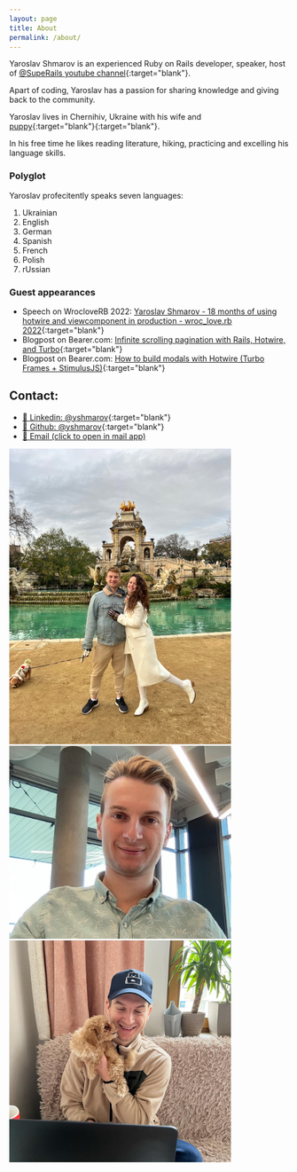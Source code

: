 ```yaml
---
layout: page
title: About
permalink: /about/
---
```


Yaroslav Shmarov is an experienced Ruby on Rails developer, speaker, host of [@SupeRails youtube channel](https://www.youtube.com/@SupeRails){:target="blank"}.

Apart of coding, Yaroslav has a passion for sharing knowledge and giving back to the community.

Yaroslav lives in Chernihiv, Ukraine with his wife and [puppy](https://www.instagram.com/maltipoo_land/){:target="blank"}{:target="blank"}.

In his free time he likes reading literature, hiking, practicing and excelling his language skills. 
### Polyglot

Yaroslav profecitently speaks seven languages:
1. Ukrainian
2. English
3. German
4. Spanish
5. French
6. Polish
7. rUssian

### Guest appearances

* Speech on WrocloveRB 2022: [Yaroslav Shmarov - 18 months of using hotwire and viewcomponent in production - wroc_love.rb 2022](https://www.youtube.com/watch?v=9-btmed9CMw){:target="blank"}
* Blogpost on Bearer.com: [Infinite scrolling pagination with Rails, Hotwire, and Turbo](https://www.bearer.com/blog/infinite-scrolling-pagination-hotwire){:target="blank"}
* Blogpost on Bearer.com: [How to build modals with Hotwire (Turbo Frames + StimulusJS)](https://www.bearer.com/blog/how-to-build-modals-with-hotwire-turbo-frames-stimulusjs){:target="blank"}

## Contact:

* [💬 Linkedin: @yshmarov](https://pl.linkedin.com/in/yshmarov){:target="blank"}
* [💬 Github: @yshmarov](https://github.com/yshmarov/){:target="blank"}
* [💬 Email (click to open in mail app)](mailto:yashm@outlook.com)

<img src="/assets/static-pages/shmarov-family.jpg" alt="yaro-avatar" style="max-width:400px;"/>

<img src="/assets/static-pages/yaro-avatar.png" alt="yaro-avatar" style="max-width:400px;"/>

<img src="/assets/static-pages/yaro-cindy.jpg" alt="yaro-cindy" style="max-width:400px;"/>
